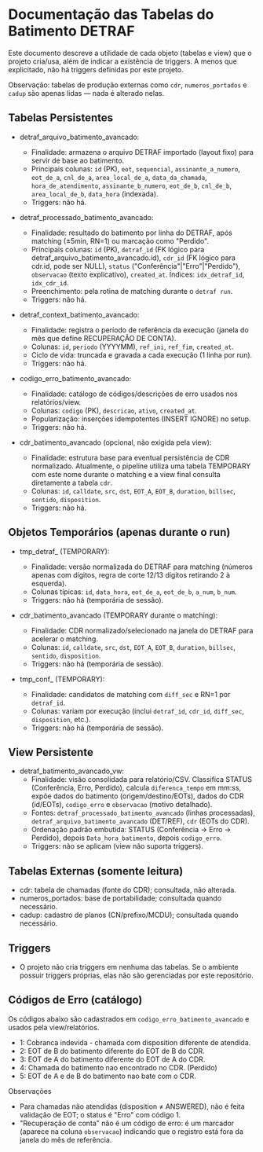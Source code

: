 # Documentação das Tabelas do Batimento DETRAF

Este documento descreve a utilidade de cada objeto (tabelas e view) que o projeto cria/usa, além de indicar a existência de triggers. A menos que explicitado, não há triggers definidas por este projeto.

Observação: tabelas de produção externas como `cdr`, `numeros_portados` e `cadup` são apenas lidas — nada é alterado nelas.

## Tabelas Persistentes

- detraf_arquivo_batimento_avancado:
  - Finalidade: armazena o arquivo DETRAF importado (layout fixo) para servir de base ao batimento.
  - Principais colunas: `id` (PK), `eot`, `sequencial`, `assinante_a_numero`, `eot_de_a`, `cnl_de_a`, `area_local_de_a`, `data_da_chamada`, `hora_de_atendimento`, `assinante_b_numero`, `eot_de_b`, `cnl_de_b`, `area_local_de_b`, `data_hora` (indexada).
  - Triggers: não há.

- detraf_processado_batimento_avancado:
  - Finalidade: resultado do batimento por linha do DETRAF, após matching (±5min, RN=1) ou marcação como "Perdido".
  - Principais colunas: `id` (PK), `detraf_id` (FK lógico para detraf_arquivo_batimento_avancado.id), `cdr_id` (FK lógico para cdr.id, pode ser NULL), `status` ("Conferência"|"Erro"|"Perdido"), `observacao` (texto explicativo), `created_at`. Índices: `idx_detraf_id`, `idx_cdr_id`.
  - Preenchimento: pela rotina de matching durante o `detraf run`.
  - Triggers: não há.

- detraf_context_batimento_avancado:
  - Finalidade: registra o período de referência da execução (janela do mês que define RECUPERAÇÃO DE CONTA).
  - Colunas: `id`, `periodo` (YYYYMM), `ref_ini`, `ref_fim`, `created_at`.
  - Ciclo de vida: truncada e gravada a cada execução (1 linha por run).
  - Triggers: não há.

- codigo_erro_batimento_avancado:
  - Finalidade: catálogo de códigos/descrições de erro usados nos relatórios/view.
  - Colunas: `codigo` (PK), `descricao`, `ativo`, `created_at`.
  - Popularização: inserções idempotentes (INSERT IGNORE) no setup.
  - Triggers: não há.

- cdr_batimento_avancado (opcional, não exigida pela view):
  - Finalidade: estrutura base para eventual persistência de CDR normalizado. Atualmente, o pipeline utiliza uma tabela TEMPORARY com este nome durante o matching e a view final consulta diretamente a tabela `cdr`.
  - Colunas: `id`, `calldate`, `src`, `dst`, `EOT_A`, `EOT_B`, `duration`, `billsec`, `sentido`, `disposition`.
  - Triggers: não há.

## Objetos Temporários (apenas durante o run)

- tmp_detraf_<runid> (TEMPORARY):
  - Finalidade: versão normalizada do DETRAF para matching (números apenas com dígitos, regra de corte 12/13 dígitos retirando 2 à esquerda).
  - Colunas típicas: `id`, `data_hora`, `eot_de_a`, `eot_de_b`, `a_num`, `b_num`.
  - Triggers: não há (temporária de sessão).

- cdr_batimento_avancado (TEMPORARY durante o matching):
  - Finalidade: CDR normalizado/selecionado na janela do DETRAF para acelerar o matching.
  - Colunas: `id`, `calldate`, `src`, `dst`, `EOT_A`, `EOT_B`, `duration`, `billsec`, `sentido`, `disposition`.
  - Triggers: não há (temporária de sessão).

- tmp_conf_<runid> (TEMPORARY):
  - Finalidade: candidatos de matching com `diff_sec` e RN=1 por `detraf_id`.
  - Colunas: variam por execução (inclui `detraf_id`, `cdr_id`, `diff_sec`, `disposition`, etc.).
  - Triggers: não há (temporária de sessão).

## View Persistente

- detraf_batimento_avancado_vw:
  - Finalidade: visão consolidada para relatório/CSV. Classifica STATUS (Conferência, Erro, Perdido), calcula `diferenca_tempo` em mm:ss, expõe dados do batimento (origem/destino/EOTs), dados do CDR (id/EOTs), `codigo_erro` e `observacao` (motivo detalhado).
  - Fontes: `detraf_processado_batimento_avancado` (linhas processadas), `detraf_arquivo_batimento_avancado` (DET/REF), `cdr` (EOTs do CDR).
  - Ordenação padrão embutida: STATUS (Conferência → Erro → Perdido), depois `Data_hora_batimento`, depois `codigo_erro`.
  - Triggers: não se aplicam (view não suporta triggers).

## Tabelas Externas (somente leitura)

- cdr: tabela de chamadas (fonte do CDR); consultada, não alterada.
- numeros_portados: base de portabilidade; consultada quando necessário.
- cadup: cadastro de planos (CN/prefixo/MCDU); consultada quando necessário.

## Triggers

- O projeto não cria triggers em nenhuma das tabelas. Se o ambiente possuir triggers próprias, elas não são gerenciadas por este repositório.

## Códigos de Erro (catálogo)

Os códigos abaixo são cadastrados em `codigo_erro_batimento_avancado` e usados pela view/relatórios.

- 1: Cobranca indevida - chamada com disposition diferente de atendida.
- 2: EOT de B do batimento diferente do EOT de B do CDR.
- 3: EOT de A do batimento diferente do EOT de A do CDR.
- 4: Chamada do batimento nao encontrado no CDR. (Perdido)
- 5: EOT de A e de B do batimento nao bate com o CDR.

Observações
- Para chamadas não atendidas (disposition ≠ ANSWERED), não é feita validação de EOT; o status é "Erro" com código 1.
- "Recuperação de conta" não é um código de erro: é um marcador (aparece na coluna `observacao`) indicando que o registro está fora da janela do mês de referência.

